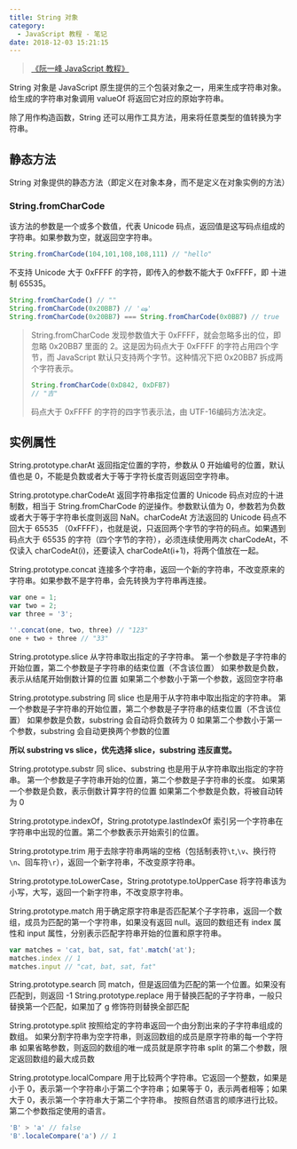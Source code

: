 ```yaml
---
title: String 对象
category:
  - JavaScript 教程 - 笔记
date: 2018-12-03 15:21:15
---
```


> [《阮一峰 JavaScript 教程》](https://wangdoc.com/javascript/)

String 对象是 JavaScript 原生提供的三个包装对象之一，用来生成字符串对象。给生成的字符串对象调用 valueOf 将返回它对应的原始字符串。

除了用作构造函数，String 还可以用作工具方法，用来将任意类型的值转换为字符串。

## 静态方法

String 对象提供的静态方法（即定义在对象本身，而不是定义在对象实例的方法）

### String.fromCharCode

该方法的参数是一个或多个数值，代表 Unicode 码点，返回值是这写码点组成的字符串。如果参数为空，就返回空字符串。

```js
String.fromCharCode(104,101,108,108,111) // "hello"
```

不支持 Unicode 大于 0xFFFF 的字符，即传入的参数不能大于 0xFFFF，即 十进制 65535。

```js
String.fromCharCode() // ""
String.fromCharCode(0x20BB7) // 'ஷ' 
String.fromCharCode(0x20BB7) === String.fromCharCode(0x0BB7) // true
```

> String.fromCharCode 发现参数值大于 0xFFFF，就会忽略多出的位，即忽略 0x20BB7 里面的 2。这是因为码点大于 0xFFFF 的字符占用四个字节，而 JavaScript 默认只支持两个字节。这种情况下把 0x20BB7 拆成两个字符表示。
>
> ```js
> String.fromCharCode(0xD842, 0xDFB7)
> // "吉"
> ```
>
> 码点大于 0xFFFF 的字符的四字节表示法，由 UTF-16编码方法决定。

## 实例属性

String.prototype.charAt 返回指定位置的字符，参数从 0 开始编号的位置，默认值也是 0，不能是负数或者大于等于字符长度否则返回空字符串。

String.prototype.charCodeAt 返回字符串指定位置的 Unicode 码点对应的十进制数，相当于 String.fromCharCode 的逆操作。参数默认值为 0，参数若为负数或者大于等于字符串长度则返回 NaN。charCodeAt 方法返回的 Unicode 码点不回大于 65535 （0xFFFF），也就是说，只返回两个字节的字符的码点。如果遇到码点大于 65535 的字符（四个字节的字符），必须连续使用两次 charCodeAt，不仅读入 charCodeAt(i)，还要读入 charCodeAt(i+1)，将两个值放在一起。

String.prototype.concat 连接多个字符串，返回一个新的字符串，不改变原来的字符串。如果参数不是字符串，会先转换为字符串再连接。

```js
var one = 1;
var two = 2;
var three = '3';

''.concat(one, two, three) // "123"
one + two + three // "33"
```

String.prototype.slice 从字符串取出指定的子字符串。
第一个参数是子字符串的开始位置，第二个参数是子字符串的结束位置（不含该位置）
如果参数是负数，表示从结尾开始倒数计算的位置
如果第二个参数小于第一个参数，返回空字符串

String.prototype.substring 同 slice 也是用于从字符串中取出指定的字符串。
第一个参数是子字符串的开始位置，第二个参数是子字符串的结束位置（不含该位置）
如果参数是负数，substring 会自动将负数砖为 0
如果第二个参数小于第一个参数，substring 会自动更换两个参数的位置

**所以 substring vs slice，优先选择 slice，substring 违反直觉。**

String.prototype.substr 同 slice、substring 也是用于从字符串取出指定的字符串。
第一个参数是子字符串开始的位置，第二个参数是子字符串的长度。
如果第一个参数是负数，表示倒数计算字符的位置
如果第二个参数是负数，将被自动转为 0

String.prototype.indexOf，String.prototype.lastIndexOf 索引另一个字符串在字符串中出现的位置。第二个参数表示开始索引的位置。

String.prototype.trim 用于去除字符串两端的空格（包括制表符`\t`,`\v`、换行符`\n`、回车符`\r`），返回一个新字符串，不改变原字符串。

String.prototype.toLowerCase，String.prototype.toUpperCase 将字符串该为小写，大写，返回一个新字符串，不改变原字符串。

String.prototype.match 用于确定原字符串是否匹配某个子字符串，返回一个数组，成员为匹配的第一个字符串，如果没有返回 null。返回的数组还有 index 属性和 input 属性，分别表示匹配字符串开始的位置和原字符串。

```js
var matches = 'cat, bat, sat, fat'.match('at');
matches.index // 1
matches.input // "cat, bat, sat, fat"
```

String.prototype.search 同 match，但是返回值为匹配的第一个位置。如果没有匹配到，则返回 -1
String.prototype.replace 用于替换匹配的子字符串，一般只替换第一个匹配，如果加了 g 修饰符则替换全部匹配

String.prototype.split 按照给定的字符串返回一个由分割出来的子字符串组成的数组。
如果分割字符串为空字符串，则返回数组的成员是原字符串的每一个字符串
如果省略参数，则返回的数组的唯一成员就是原字符串
split 的第二个参数，限定返回数组的最大成员数

String.prototype.localCompare 用于比较两个字符串。它返回一个整数，如果是小于 0，表示第一个字符串小于第二个字符串；如果等于 0，表示两者相等；如果大于 0，表示第一个字符串大于第二个字符串。
按照自然语言的顺序进行比较。
第二个参数指定使用的语言。

```js
'B' > 'a' // false
'B'.localeCompare('a') // 1
```